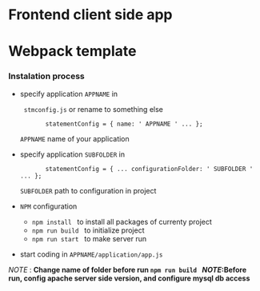 # Frontend client side app 
# Webpack template
### **Instalation process**
* specify application ```APPNAME``` in

     ``` stmconfig.js``` or rename to something else
     
     ```
            statementConfig = { name: ' APPNAME ' ... };
     ```
       
     ```APPNAME```  name of your application
    
* specify application ```SUBFOLDER``` in
     
     ```
            statementConfig = { ... configurationFolder: ' SUBFOLDER ' ... };
     ```
      
     ```SUBFOLDER```  path to configuration in project
* ```NPM``` configuration  
    * ```npm install ``` to install all packages of currenty project
    * ```npm run build ``` to initialize project
    * ```npm run start ``` to make server run
    
* start coding in ```APPNAME/application/app.js```

_NOTE_ : __**Change name of folder before run ```npm run build ```**
_NOTE_:__**Before run, config apache server side version, and configure mysql db access**

    
